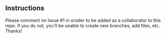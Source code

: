 ## Instructions

Please comment on Issue #1 in oroder to be added as a collaborator to this repo. If you do not, you'll be unable to create new branches, add files, etc. Thanks!
